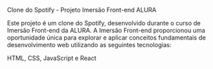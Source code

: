 Clone do Spotify - Projeto Imersão Front-end ALURA

Este projeto é um clone do Spotify, desenvolvido durante o curso de Imersão Front-end da ALURA. 
A Imersão Front-end proporcionou uma oportunidade única para explorar e aplicar conceitos fundamentais de desenvolvimento web utilizando as seguintes tecnologias:

HTML, CSS, JavaScript e React
